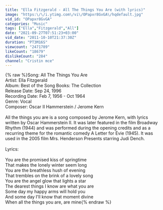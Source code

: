 ```yaml
---
title: "Ella Fitzgerald - All The Things You Are (with lyrics)"
image: "https:\/\/i.ytimg.com\/vi\/OPapxr8GvGA\/hqdefault.jpg"
vid_id: "OPapxr8GvGA"
categories: "Music"
tags: ["Ella","Fitzgerald","All"]
date: "2021-09-27T07:51:23+03:00"
vid_date: "2011-10-10T21:37:30Z"
duration: "PT3M16S"
viewcount: "2471789"
likeCount: "18679"
dislikeCount: "284"
channel: "Cristin mce"
---
```

{% raw %}Song: All The Things You Are<br />Artist: Ella Fitzgerald <br />Album: Best of the Song Books: The Collection<br />Release Date: Sep 24, 1996<br />Recording Date: Feb 7, 1956 - Oct 1964<br />Genre: Vocal<br />Composer: Oscar II Hammerstein / Jerome Kern<br /><br />All the things you are is a song composed by Jerome Kern, with lyrics written by Oscar Hammerstein II. It was later featured in the film Broadway Rhythm (1944) and was performed during the opening credits and as a recurring theme for the romantic comedy A Letter for Evie (1945). It was used in the 2005 film Mrs. Henderson Presents starring Judi Dench.<br /><br />Lyrics:<br /><br />You are the promised kiss of springtime<br />That makes the lonely winter seem long<br />You are the breathless hush of evening<br />That trembles on the brink of a lovely song<br />You are the angel glow that lights a star<br />The dearest things I know are what you are<br />Some day my happy arms will hold you<br />And some day I'll know that moment divine<br />When all the things you are, are mine{% endraw %}
